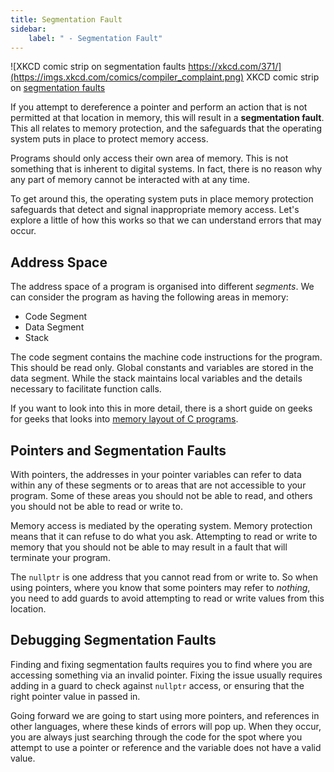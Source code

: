 ```yaml
---
title: Segmentation Fault
sidebar:
    label: " - Segmentation Fault"
---
```


![XKCD comic strip on segmentation faults https://xkcd.com/371/](https://imgs.xkcd.com/comics/compiler_complaint.png)
XKCD comic strip on [segmentation faults](https://xkcd.com/371/)

If you attempt to dereference a pointer and perform an action that is not permitted at that location in memory, this will result in a **segmentation fault**. This all relates to memory protection, and the safeguards that the operating system puts in place to protect memory access.

Programs should only access their own area of memory. This is not something that is inherent to digital systems. In fact, there is no reason why any part of memory cannot be interacted with at any time.

To get around this, the operating system puts in place memory protection safeguards that detect and signal inappropriate memory access. Let's explore a little of how this works so that we can understand errors that may occur.

## Address Space

The address space of a program is organised into different *segments*. We can consider the program as having the following areas in memory:

- Code Segment
- Data Segment
- Stack

The code segment contains the machine code instructions for the program. This should be read only. Global constants and variables are stored in the data segment. While the stack maintains local variables and the details necessary to facilitate function calls.

If you want to look into this in more detail, there is a short guide on geeks for geeks that looks into [memory layout of C programs](https://www.geeksforgeeks.org/memory-layout-of-c-program/).

## Pointers and Segmentation Faults

With pointers, the addresses in your pointer variables can refer to data within any of these segments or to areas that are not accessible to your program. Some of these areas you should not be able to read, and others you should not be able to read or write to.

Memory access is mediated by the operating system. Memory protection means that it can refuse to do what you ask. Attempting to read or write to memory that you should not be able to may result in a fault that will terminate your program.

The `nullptr` is one address that you cannot read from or write to. So when using pointers, where you know that some pointers may refer to *nothing*, you need to add guards to avoid attempting to read or write values from this location.

## Debugging Segmentation Faults

Finding and fixing segmentation faults requires you to find where you are accessing something via an invalid pointer. Fixing the issue usually requires adding in a guard to check against `nullptr` access, or ensuring that the right pointer value in passed in.

Going forward we are going to start using more pointers, and references in other languages, where these kinds of errors will pop up. When they occur, you are always just searching through the code for the spot where you attempt to use a pointer or reference and the variable does not have a valid value.


